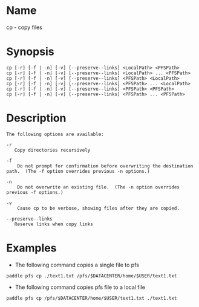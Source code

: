 # Name  
cp - copy files

# Synopsis
```
cp [-r] [-f | -n] [-v] [--preserve--links] <LocalPath> <PFSPath>
cp [-r] [-f | -n] [-v] [--preserve--links] <LocalPath> ... <PFSPath>
cp [-r] [-f | -n] [-v] [--preserve--links] <PFSPath> <LocalPath> 
cp [-r] [-f | -n] [-v] [--preserve--links] <PFSPath> ... <LocalPath>
cp [-r] [-f | -n] [-v] [--preserve--links] <PFSPath> <PFSPath> 
cp [-r] [-f | -n] [-v] [--preserve--links] <PFSPath> ... <PFSPath>
```

# Description
```	   
The following options are available:

-r
   Copy directories recursively
   
-f      
	Do not prompt for confirmation before overwriting the destination path.  (The -f option overrides previous -n options.)

-n      
	Do not overwrite an existing file.  (The -n option overrides previous -f options.)

-v      
	Cause cp to be verbose, showing files after they are copied.

--preserve--links
   Reserve links when copy links
```

# Examples
- The following command copies a single file to pfs

```
paddle pfs cp ./text1.txt /pfs/$DATACENTER/home/$USER/text1.txt
```

- The following command copies pfs file to a local file

```
paddle pfs cp /pfs/$DATACENTER/home/$USER/text1.txt ./text1.txt
```
